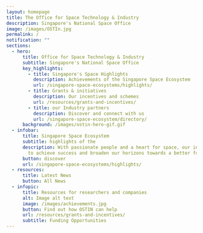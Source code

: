 ```yaml
---
layout: homepage
title: The Office for Space Technology & Industry
description: Singapore's National Space Office
image: /images/OSTIn.jpg
permalink: /
notification: ""
sections:
  - hero:
      title: Office for Space Technology & Industry
      subtitle: Singapore's National Space Office
      key_highlights:
        - title: Singapore's Space Highlights
          description: Achievements of the Singapore Space Ecosystem
          url: /singapore-space-ecosystems/highlights/
        - title: Grants & initiatives
          description: Our incentives and schemes
          url: /resources/grants-and-incentives/
        - title: our Industry partners
          description: Discover and connect with us
          url: /singapore-space-ecosystem/directory/
      background: /images/ostin-hero-gif.gif
  - infobar:
      title: Singapore Space Ecosystem
      subtitle: highlights of the
      description: With passionate people and a heart for space, our industry strives
        to achieve success and broaden our horizons towards a better future.
      button: discover
      url: /singapore-space-ecosystems/highlights/
  - resources:
      title: Latest News
      button: All News
  - infopic:
      title: Resources for researchers and companies
      alt: Image alt text
      image: /images/achievements.jpg
      button: Find out how OSTIN can help
      url: /resources/grants-and-incentives/
      subtitle: Funding Opportunities
---
```

